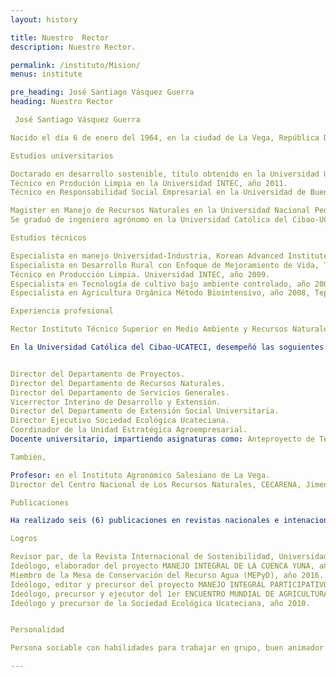 ```yaml
---
layout: history

title: Nuestro  Rector
description: Nuestro Rector.

permalink: /instituto/Mision/
menus: institute

pre_heading: José Santiago Vásquez Guerra
heading: Nuestro Rector

 José Santiago Vásquez Guerra

Nacido el día 6 de enero del 1964, en la ciudad de La Vega, República Dominicana. Hijo de padres dominicanos, casado con la Lcda. Elisa Altagracia Abreu, educadora, con quien ha procreado tres hijos, Hosseini, Nelissa y Óscar José.

Estudios universitarios

Doctarado en desarrollo sostenible, título obtenido en la Universidad UNICEPES, Michoacán, México, año 2017.
Técnico en Produción Limpia en la Universidad INTEC, año 2011.
Técnico en Responsabilidad Social Empresarial en la Universidad de Buenos Aires, Argentina, año 2009. 

Magister en Manejo de Recursos Naturales en la Universidad Nacional Pedro Henríquez Ureña (UNPHU), año 2002. 
Se graduó de ingeniero agrónomo en la Universidad Católica del Cibao-UCATECI en el año 1997.

Estudios técnicos

Especialista en manejo Universidad-Industria, Korean Advanced Institute of Science and Technology, Korea del Sur, año 2017.
Especialista en Desarrollo Rural con Enfoque de Mejoramiento de Vida, Tsukuba, Japón, año 2013.
Técnico en Producción Limpia. Universidad INTEC, año 2009.
Especialista en Tecnología de cultivo bajo ambiente controlado, año 2003, Tsukuba, Japón.
Especialista en Agricultura Orgánica Método Biointensivo, año 2008, Tepotzotlán, Estado de México.

Experiencia profesional

Rector Instituto Técnico Superior en Medio Ambiente y Recursos Naturales.

En la Universidad Católica del Cibao-UCATECI, desempeñó las soguientes posiciones:


Director del Departamento de Proyectos.
Director del Departamento de Recursos Naturales.
Director del Departamento de Servicios Generales.
Vicerrector Interino de Desarrollo y Extensión.
Director del Departamento de Extensión Social Universitaria.
Director Ejecutivo Sociedad Ecológica Ucateciana.
Coordinador de la Unidad Estratégica Agroempresarial.
Docente universitario, impartiendo asignaturas como: Anteproyecto de Tesis, Ecología y Medio Ambiente, English I, II, III, IV & English for business. 

También,

Profesor: en el Instituto Agronómico Salesiano de La Vega.
Director del Centro Nacional de Los Recursos Naturales, CECARENA, Jimenoa, Jarabacoa, año 1991-2000.

Publicaciones

Ha realizado seis (6) publicaciones en revistas nacionales e intenacionales, más su Tesis Doctoral titulada: Sistemas Implementados con Ingeniería Verde en el Manejo de las Aguas Residuales: Caso, Municipio de Jarabacoa, año 2018.

Logros

Revisor par, de la Revista Internacional de Sostenibilidad, Universidad de Illinois, Vancouver, Canadá.
Ideólogo, elaborador del proyecto MANEJO INTEGRAL DE LA CUENCA YUNA, año 2017.
Miembro de la Mesa de Conservación del Recurso Agua (MEPyD), año 2016.
Ideólogo, editor y precursor del proyecto MANEJO INTEGRAL PARTICIPATIVO DE LA SUBCUEBCA CAMÚ, año 2015.
Ideólogo, precursor y ejecutor del 1er ENCUENTRO MUNDIAL DE AGRICULTURA BIOINTENSIVA PARA EL MEJORAMIENTO DE VIDA EN LA REPÚBLICA DOMINICANA, año 2014.
Ideólogo y precursor de la Sociedad Ecológica Ucateciana, año 2010.


Personalidad

Persona sociable con habilidades para trabajar en grupo, buen animador de los demás. Pensador y que valora mucho el aprendizaje y la honestidad, así como también la creatividad y el desafío. Trabaja con facilidad las tecnologías de la información (TIC). Puede hablar, leer y escribir bien español e Inglés. Habla un poco de japonés.

---
```

